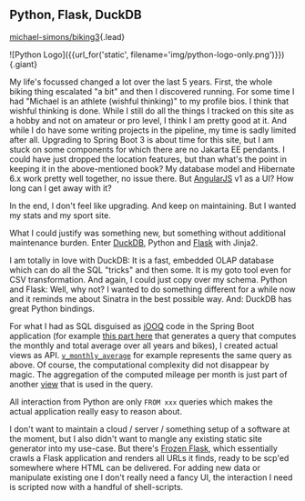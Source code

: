 
## Python, Flask, DuckDB

<i class="bi bi-github"></i> [michael-simons/biking3](https://github.com/michael-simons/biking3){.lead}

![Python Logo]({{url_for('static', filename='img/python-logo-only.png')}}){.giant}

My life's focussed changed a lot over the last 5 years.
First, the whole biking thing escalated "a bit" and then I discovered running.
For some time I had "Michael is an athlete (wishful thinking)" to my profile bios.
I think that wishful thinking is done.
While I still do all the things I tracked on this site as a hobby and not on amateur or pro level, I think I am pretty good at it.
And while I do have some writing projects in the pipeline, my time is sadly limited after all.
Upgrading to Spring Boot 3 is about time for this site, but I am stuck on some components for which there are no Jakarta EE pendants. 
I could have just dropped the location features, but than what's the point in keeping it in the above-mentioned book?
My database model and Hibernate 6.x work pretty well together, no issue there.
But [AngularJS](https://angularjs.org) v1 as a UI? 
How long can I get away with it?

In the end, I don't feel like upgrading.
And keep on maintaining.
But I wanted my stats and my sport site.

What I could justify was something new, but something without additional maintenance burden.
Enter [DuckDB](https://duckdb.org), Python and [Flask](https://flask.palletsprojects.com/en/2.3.x/) with Jinja2. 

I am totally in love with DuckDB: It is a fast, embedded OLAP database which can do all the SQL "tricks" and then some. 
It is my goto tool even for CSV transformation.
And again, I could just copy over my schema.
Python and Flask: Well, why not? 
I wanted to do something different for a while now and it reminds me about Sinatra in the best possible way.
And: DuckDB has great Python bindings.

For what I had as SQL disguised as [jOOQ](https://www.jooq.org) code in the Spring Boot application (for example [this part here](https://github.com/michael-simons/biking2/blob/a10fe3f254db361b85ac6c8fb70f9101dd29fd46/src/main/java/ac/simons/biking2/statistics/StatisticService.java#L123) that generates a query that computes the monthly and total average over all years and bikes), I created actual views as API.
[`v_monthly_average`](https://github.com/michael-simons/biking3/blob/5466d0b5479009eb9da05f4ef8b117f7b937796b/schema/api.sql#L159-L178) for example represents the same query as above.
Of course, the computational complexity did not disappear by magic.
The aggregation of the computed mileage per month is just part of another [view](https://github.com/michael-simons/biking3/blob/5466d0b5479009eb9da05f4ef8b117f7b937796b/schema/shared_views.sql#L21-L37) that is used in the query.

All interaction from Python are only `FROM xxx` queries which makes the actual application really easy to reason about.

I don't want to maintain a cloud / server / something setup of a software at the moment, but I also didn't want to mangle any existing static site generator into my use-case.
But there's [Frozen Flask](https://pythonhosted.org/Frozen-Flask/), which essentially crawls a Flask application and renders all URLs it finds, ready to be scp'ed somewhere where HTML can be delivered.
For adding new data or manipulate existing one I don't really need a fancy UI, the interaction I need is scripted now with a handful of shell-scripts. 
